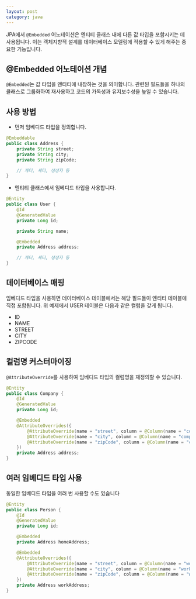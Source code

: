 ```yaml
---
layout: post
category: java
---
```


JPA에서 `@Embedded` 어노테이션은 엔티티 클래스 내에 다른 값 타입을 포함시키는 데 사용됩니다. 이는 객체지향적 설계를 데이터베이스 모델링에 적용할 수 있게 해주는 중요한 기능입니다.

## @Embedded 어노테이션 개념

`@Embedded`는 값 타입을 엔티티에 내장하는 것을 의미합니다. 관련된 필드들을 하나의 클래스로 그룹화하여 재사용하고 코드의 가독성과 유지보수성을 높일 수 있습니다.

## 사용 방법

- 먼저 임베디드 타입을 정의합니다.

```java
@Embeddable
public class Address {
    private String street;
    private String city;
    private String zipCode;

    // 게터, 세터, 생성자 등
}

```

- 엔티티 클래스에서 임베디드 타입을 사용합니다.

```java
@Entity
public class User {
    @Id
    @GeneratedValue
    private Long id;

    private String name;

    @Embedded
    private Address address;

    // 게터, 세터, 생성자 등
}

```

## 데이터베이스 매핑

임베디드 타입을 사용하면 데이터베이스 테이블에서는 해당 필드들이 엔티티 테이블에 직접 포함됩니다. 위 예제에서 USER 테이블은 다음과 같은 컬럼을 갖게 됩니다.

- ID
- NAME
- STREET
- CITY
- ZIPCODE

## 컬럼명 커스터마이징

`@AttributeOverride`를 사용하여 임베디드 타입의 컬럼명을 재정의할 수 있습니다.

```java
@Entity
public class Company {
    @Id
    @GeneratedValue
    private Long id;

    @Embedded
    @AttributeOverrides({
        @AttributeOverride(name = "street", column = @Column(name = "company_street")),
        @AttributeOverride(name = "city", column = @Column(name = "company_city")),
        @AttributeOverride(name = "zipCode", column = @Column(name = "company_zipcode"))
    })
    private Address address;
}

```

## 여러 임베디드 타입 사용

동일한 임베디드 타입을 여러 번 사용할 수도 있습니다

```java
@Entity
public class Person {
    @Id
    @GeneratedValue
    private Long id;

    @Embedded
    private Address homeAddress;

    @Embedded
    @AttributeOverrides({
        @AttributeOverride(name = "street", column = @Column(name = "work_street")),
        @AttributeOverride(name = "city", column = @Column(name = "work_city")),
        @AttributeOverride(name = "zipCode", column = @Column(name = "work_zipcode"))
    })
    private Address workAddress;
}
```